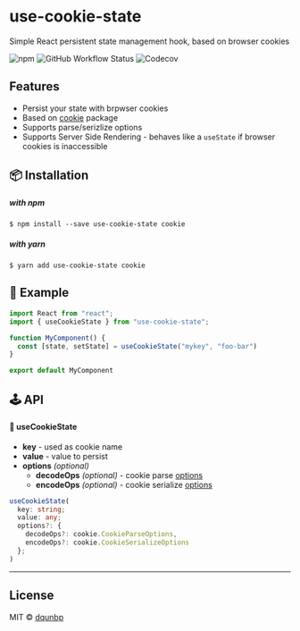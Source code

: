 # use-cookie-state

Simple React persistent state management hook, based on browser cookies

![npm](https://img.shields.io/npm/v/use-cookie-state)
![GitHub Workflow Status](https://img.shields.io/github/workflow/status/dqunbp/use-cookie-state/Release)
![Codecov](https://img.shields.io/codecov/c/github/dqunbp/use-cookie-state)

## Features

- Persist your state with brpwser cookies
- Based on [cookie](https://www.npmjs.com/package/cookie) package
- Supports parse/serizlize options
- Supports Server Side Rendering - behaves like a `useState` if browser cookies is inaccessible


## 📦 Installation

  ##### with npm

    $ npm install --save use-cookie-state cookie

  ##### with yarn

    $ yarn add use-cookie-state cookie


## 📖 Example

```jsx
import React from "react";
import { useCookieState } from "use-cookie-state";

function MyComponent() {
  const [state, setState] = useCookieState("mykey", "foo-bar")
}

export default MyComponent
```

## 🕹 API

#### 🔗 useCookieState

- **key** - used as cookie name
- **value** - value to persist
- **options** *(optional)*
  - **decodeOps** *(optional)* - cookie parse [options](https://www.npmjs.com/package/cookie#options)
  - **encodeOps** *(optional)* - cookie serialize [options](https://www.npmjs.com/package/cookie#options-1)

```ts
useCookieState(
  key: string;
  value: any; 
  options?: {
    decodeOps?: cookie.CookieParseOptions, 
    encodeOps?: cookie.CookieSerializeOptions
  };
)
```

---

## License

MIT © [dqunbp](https://github.com/dqunbp)
